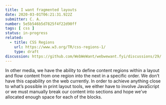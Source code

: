 ```yaml
---
title: I want fragmented layouts
date: 2020-03-01T06:21:31.922Z
submitter: C. A.
number: 5e5b546b5d7825f4f22d90ff
tags: [ css ]
status: in-progress
related:
  - title: CSS Regions
    url: https://www.w3.org/TR/css-regions-1/
    type: draft
discussion: https://github.com/WebWeWant/webwewant.fyi/discussions/29/
---
```


In other media, we have the ability to define content regions within a layout and flow content from one region into the next in a specific order. We don’t have this capability on the web currently. In order to achieve anything close to what’s possible in print layout tools, we either have to involve JavaScript or we must manually break our content into sections and hope we’ve allocated enough space for each of the blocks.
